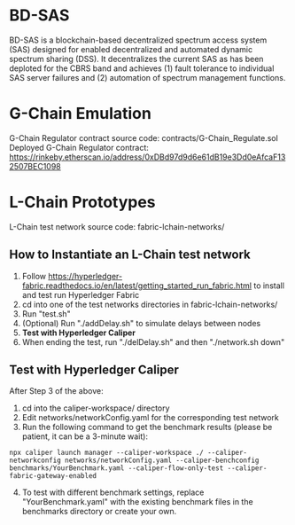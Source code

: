 # BD-SAS

BD-SAS is a blockchain-based decentralized spectrum access system (SAS) designed for enabled decentralized and automated dynamic spectrum sharing (DSS). It decentralizes the current SAS as has been deploted for the CBRS band and achieves (1) fault tolerance to individual SAS server failures and (2) automation of spectrum management functions.

# G-Chain Emulation
G-Chain Regulator contract source code: contracts/G-Chain_Regulate.sol
Deployed G-Chain Regulator contract: https://rinkeby.etherscan.io/address/0xDBd97d9d6e61dB19e3Dd0eAfcaF132507BEC1098

# L-Chain Prototypes
L-Chain test network source code: fabric-lchain-networks/

## How to Instantiate an L-Chain test network
1. Follow https://hyperledger-fabric.readthedocs.io/en/latest/getting_started_run_fabric.html to install and test run Hyperledger Fabric
2. cd into one of the test networks directories in fabric-lchain-networks/
3. Run "test.sh"
4. (Optional) Run "./addDelay.sh" to simulate delays between nodes
5. **Test with Hyperledger Caliper**
6. When ending the test, run "./delDelay.sh" and then "./network.sh down" 

## Test with Hyperledger Caliper

After Step 3 of the above:
1. cd into the caliper-workspace/ directory
2. Edit networks/networkConfig.yaml for the corresponding test network
3. Run the following command to get the benchmark results (please be patient, it can be a 3-minute wait):
```
npx caliper launch manager --caliper-workspace ./ --caliper-networkconfig networks/networkConfig.yaml --caliper-benchconfig benchmarks/YourBenchmark.yaml --caliper-flow-only-test --caliper-fabric-gateway-enabled
```
4. To test with different benchmark settings, replace "YourBenchmark.yaml" with the existing benchmark files in the benchmarks directory or create your own.
